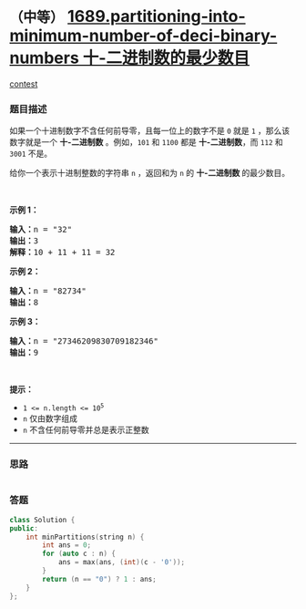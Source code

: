 # `（中等）` [1689.partitioning-into-minimum-number-of-deci-binary-numbers 十-二进制数的最少数目](https://leetcode-cn.com/problems/partitioning-into-minimum-number-of-deci-binary-numbers/)

[contest](https://leetcode-cn.com/contest/weekly-contest-219/problems/partitioning-into-minimum-number-of-deci-binary-numbers/)

### 题目描述
<div class="notranslate"><p>如果一个十进制数字不含任何前导零，且每一位上的数字不是 <code>0</code> 就是 <code>1</code> ，那么该数字就是一个 <strong>十-二进制数</strong> 。例如，<code>101</code> 和 <code>1100</code> 都是 <strong>十-二进制数</strong>，而 <code>112</code> 和 <code>3001</code> 不是。</p>

<p>给你一个表示十进制整数的字符串 <code>n</code> ，返回和为 <code>n</code> 的 <strong>十-二进制数 </strong>的最少数目。</p>

<p>&nbsp;</p>

<p><strong>示例 1：</strong></p>

<pre><strong>输入：</strong>n = "32"
<strong>输出：</strong>3
<strong>解释：</strong>10 + 11 + 11 = 32
</pre>

<p><strong>示例 2：</strong></p>

<pre><strong>输入：</strong>n = "82734"
<strong>输出：</strong>8
</pre>

<p><strong>示例 3：</strong></p>

<pre><strong>输入：</strong>n = "27346209830709182346"
<strong>输出：</strong>9
</pre>

<p>&nbsp;</p>

<p><strong>提示：</strong></p>

<ul>
	<li><code>1 &lt;= n.length &lt;= 10<sup>5</sup></code></li>
	<li><code>n</code> 仅由数字组成</li>
	<li><code>n</code> 不含任何前导零并总是表示正整数</li>
</ul>
</div>

---
### 思路
```
```



### 答题
``` C++
class Solution {
public:
    int minPartitions(string n) {
        int ans = 0;
        for (auto c : n) {
            ans = max(ans, (int)(c - '0'));
        }
        return (n == "0") ? 1 : ans;
    }
};
```




